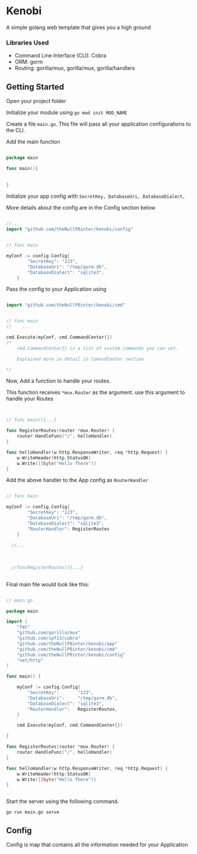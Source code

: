 # Kenobi
A simple golang web template that gives you a high ground

### Libraries Used
* Command Line Interface (CLI): Cobra
* ORM: gorm
* Routing: gorilla/mux, gorilla/mux, gorilla/handlers


## Getting Started

Open your project folder

Initialize your module using ```go mod init MOD_NAME```

Create a file `main.go`. This file will pass all your application configurations to the CLI.

Add the main function


```go

package main

func main(){
	
	
}

``` 

Initialize your app config with ```SecretKey, DatabaseUri, DatabaseDialect,```

More details about the config are in the Config section below

```go

//...
import "github.com/theNullP0inter/kenobi/config"


// func main

myConf := config.Config{
        "SecretKey": "123",
        "DatabaseUri": "/tmp/gorm.db",
        "DatabaseDialect": "sqlite3",
    }
``` 



Pass the config to your Application using 
``` go

import "github.com/theNullP0inter/kenobi/cmd"


// func main
//    ...

cmd.Execute(myConf, cmd.CommandCenter{}) 
/*
    cmd.CommandCenter{} is a list of custom commands you can set. 

    Explained more in detail in ComandCenter section   

*/


``` 


Now, Add a function to handle your routes.

This function receives ```*mux.Router``` as the argument. use this argument to handle your Routes

```go


// func main(){...}

func RegisterRoutes(router *mux.Router) {
	router.HandleFunc("/", helloHandler)
}

func helloHandler(w http.ResponseWriter, req *http.Request) {
	w.WriteHeader(http.StatusOK)
	w.Write([]byte("Hello There"))
}

```


Add the above handler to the App config as `RouterHandler`



```go

// func main

myConf := config.Config{
        "SecretKey": "123",
        "DatabaseUri": "/tmp/gorm.db",
        "DatabaseDialect": "sqlite3",
        "RouterHandler": RegisterRoutes
    }
    
  //...
  
  
  
  //funcRegisterRoutes(){...}
  

```

    
Final main file would look like this:

```go

// main.go

package main

import (
	"fmt"
	"github.com/gorilla/mux"
	"github.com/spf13/cobra"
	"github.com/theNullP0inter/kenobi/app"
	"github.com/theNullP0inter/kenobi/cmd"
	"github.com/theNullP0inter/kenobi/config"
	"net/http"
)

func main() {

	myConf := config.Config{
		"SecretKey":       "123",
		"DatabaseUri":     "/tmp/gorm.db",
		"DatabaseDialect": "sqlite3",
		"RouterHandler":   RegisterRoutes,
	}

	cmd.Execute(myConf, cmd.CommandCenter{})

}

func RegisterRoutes(router *mux.Router) {
	router.HandleFunc("/", helloHandler)
}

func helloHandler(w http.ResponseWriter, req *http.Request) {
	w.WriteHeader(http.StatusOK)
	w.Write([]byte("Hello There"))
}



``` 

Start the server using the following command.

``` go run main.go serve ```



## Config

Config is map that contains all the information needed for your Application






